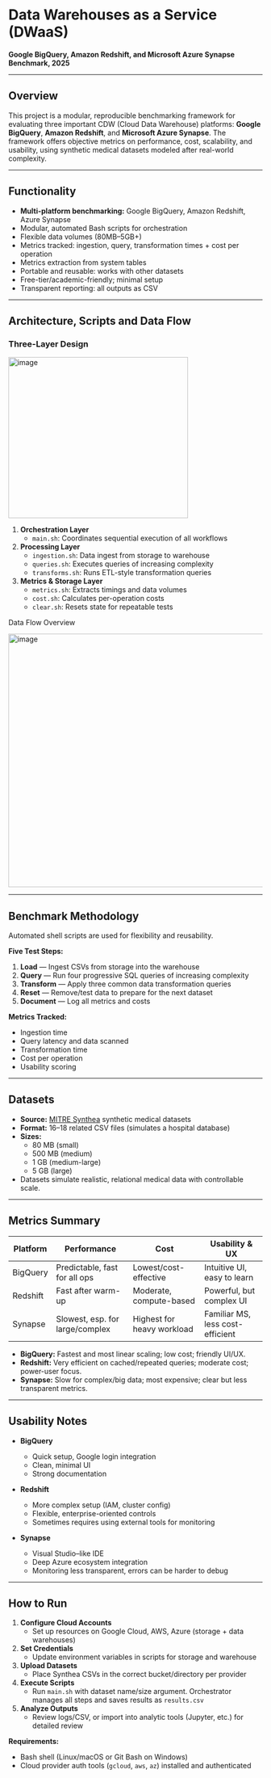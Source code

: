 # Data Warehouses as a Service (DWaaS)
**Google BigQuery, Amazon Redshift, and Microsoft Azure Synapse Benchmark, 2025**

---

## Overview

This project is a modular, reproducible benchmarking framework for evaluating three important CDW (Cloud Data Warehouse) platforms: **Google BigQuery**, **Amazon Redshift**, and **Microsoft Azure Synapse**. The framework offers objective metrics on performance, cost, scalability, and usability, using synthetic medical datasets modeled after real-world complexity.

---

## Functionality

- **Multi-platform benchmarking:** Google BigQuery, Amazon Redshift, Azure Synapse
- Modular, automated Bash scripts for orchestration
- Flexible data volumes (80MB–5GB+)
- Metrics tracked: ingestion, query, transformation times + cost per operation
- Metrics extraction from system tables
- Portable and reusable: works with other datasets
- Free-tier/academic-friendly; minimal setup
- Transparent reporting: all outputs as CSV

---

## Architecture, Scripts and Data Flow

### Three-Layer Design


<img width="356" height="319" alt="image" src="https://github.com/user-attachments/assets/86f8b2d4-7849-457d-aa66-94d7d42e67b2" />


1. **Orchestration Layer**
   - `main.sh`: Coordinates sequential execution of all workflows
2. **Processing Layer**
   - `ingestion.sh`: Data ingest from storage to warehouse
   - `queries.sh`: Executes queries of increasing complexity
   - `transforms.sh`: Runs ETL-style transformation queries
3. **Metrics & Storage Layer**
   - `metrics.sh`: Extracts timings and data volumes
   - `cost.sh`: Calculates per-operation costs
   - `clear.sh`: Resets state for repeatable tests
  


Data Flow Overview


<img width="727" height="502" alt="image" src="https://github.com/user-attachments/assets/93cfce28-784f-48df-b203-a0b65999fc72" />


---

## Benchmark Methodology

Automated shell scripts are used for flexibility and reusability.

**Five Test Steps:**
1. **Load** — Ingest CSVs from storage into the warehouse
2. **Query** — Run four progressive SQL queries of increasing complexity
3. **Transform** — Apply three common data transformation queries
4. **Reset** — Remove/test data to prepare for the next dataset
5. **Document** — Log all metrics and costs

**Metrics Tracked:**
- Ingestion time
- Query latency and data scanned
- Transformation time
- Cost per operation
- Usability scoring

---

## Datasets

- **Source:** [MITRE Synthea](https://synthea.mitre.org/) synthetic medical datasets
- **Format:** 16–18 related CSV files (simulates a hospital database)
- **Sizes:**
  - 80 MB (small)
  - 500 MB (medium)
  - 1 GB (medium-large)
  - 5 GB (large)
- Datasets simulate realistic, relational medical data with controllable scale.

---

## Metrics Summary

| Platform   | Performance                       | Cost                        | Usability & UX                     |
|------------|-----------------------------------|-----------------------------|------------------------------------|
| BigQuery   | Predictable, fast for all ops     | Lowest/cost-effective       | Intuitive UI, easy to learn        |
| Redshift   | Fast after warm-up                | Moderate, compute-based     | Powerful, but complex UI           |
| Synapse    | Slowest, esp. for large/complex   | Highest for heavy workload  | Familiar MS, less cost-efficient   |

- **BigQuery:** Fastest and most linear scaling; low cost; friendly UI/UX.
- **Redshift:** Very efficient on cached/repeated queries; moderate cost; power-user focus.
- **Synapse:** Slow for complex/big data; most expensive; clear but less transparent metrics.

---

## Usability Notes

- **BigQuery**
  - Quick setup, Google login integration
  - Clean, minimal UI
  - Strong documentation

- **Redshift**
  - More complex setup (IAM, cluster config)
  - Flexible, enterprise-oriented controls
  - Sometimes requires using external tools for monitoring

- **Synapse**
  - Visual Studio–like IDE
  - Deep Azure ecosystem integration
  - Monitoring less transparent, errors can be harder to debug

---

## How to Run

1. **Configure Cloud Accounts**
   - Set up resources on Google Cloud, AWS, Azure (storage + data warehouses) 
2. **Set Credentials**
   - Update environment variables in scripts for storage and warehouse
3. **Upload Datasets**
   - Place Synthea CSVs in the correct bucket/directory per provider
4. **Execute Scripts**
   - Run `main.sh` with dataset name/size argument. Orchestrator manages all steps and saves results as `results.csv`
5. **Analyze Outputs**
   - Review logs/CSV, or import into analytic tools (Jupyter, etc.) for detailed review

**Requirements:**
- Bash shell (Linux/macOS or Git Bash on Windows)
- Cloud provider auth tools (`gcloud`, `aws`, `az`) installed and authenticated




